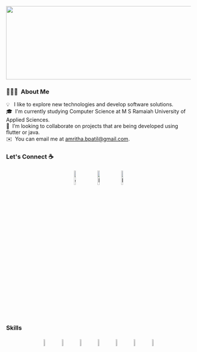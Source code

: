 
<img src="https://user-images.githubusercontent.com/73482596/113916748-f8b40700-97fd-11eb-883d-589ab883a209.png" width="1000" height="200">

### 👨🏻‍💻 &nbsp;About Me

💡 &nbsp; I like to explore new technologies and develop software solutions.\
🎓 &nbsp;I'm currently studying Computer Science at M S Ramaiah University of Applied Sciences.\
💬 &nbsp;I’m looking to collaborate on projects that are being developed using flutter or java.\
✉️ &nbsp;You can email me at amritha.bpatil@gmail.com.
### Let's Connect ☕

<p align="center">
	<a href="https://github.com/amritha-patil"><img alt="github" width="10%" style="padding:5px" src="https://img.icons8.com/clouds/100/000000/github.png"/></a>
	<a href="https://www.linkedin.com/in/amritha-patil-6362ab1a2/"><img alt="linkedin" width="10%" style="padding:5px" src="https://img.icons8.com/clouds/100/000000/linkedin.png"/></a>
  <a href="https://www.instagram.com/amrithaa03/"><img alt="linkedin" width="10%" style="padding:5px" src="https://img.icons8.com/clouds/50/000000/instagram.png"/></a>
</p>

### Skills

<p align="center">
	<img width="7%" style="padding:5px" src="https://img.icons8.com/color/144/000000/java-coffee-cup-logo.png"/>
	<img width="7%" style="padding:5px" src="https://img.icons8.com/color/144/000000/python.png"/>
  <img width="7%" style="padding:5px"  src="https://img.icons8.com/color/48/000000/html-5--v1.png"/>
   <img width="7%" style="padding:5px" src="https://img.icons8.com/color/48/000000/flutter.png"/>
  <img width="7%" style="padding:5px" src="https://img.icons8.com/color/48/000000/sql.png"/>
  <img width="7%" style="padding:5px" src="https://img.icons8.com/color/48/000000/dart.png"/>
 
  <img width="7%" style="padding:5px" src="https://img.icons8.com/fluent/48/000000/matlab.png"/>
</p>
